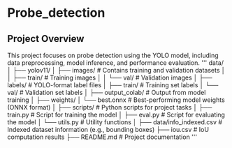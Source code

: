 # Probe_detection
## Project Overview
This project focuses on probe detection using the YOLO model, including data preprocessing, model inference, and performance evaluation.
'''
data/
│
├── yolov11/
│   ├── images/       # Contains training and validation datasets
│   │   ├── train/    # Training images
│   │   └── val/      # Validation images
│   ├── labels/       # YOLO-format label files
│       ├── train/    # Training set labels
│       └── val/      # Validation set labels
│
├── output_colab/     # Output from model training
│   ├── weights/
│       └── best.onnx # Best-performing model weights (ONNX format)
│
├── scripts/          # Python scripts for project tasks
│   ├── train.py      # Script for training the model
│   ├── eval.py       # Script for evaluating the model
│   └── utils.py      # Utility functions
│
├── data/info_indexed.csv # Indexed dataset information (e.g., bounding boxes)
├── iou.csv           # IoU computation results
├── README.md         # Project documentation
'''